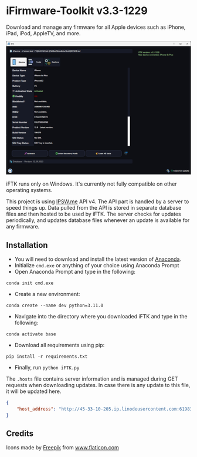 # iFirmware-Toolkit v3.3-1229
Download and manage any firmware for all Apple devices such as iPhone, iPad, iPod, AppleTV, and more.

<img src=".\\UI/app.png" alt="logo" width="700" hieght="700"/>

iFTK runs only on Windows. It's currently not fully compatible on other operating systems.

This project is using [IPSW.me](https://ipsw.me) API v4. The API part is handled by a server to speed things up. Data pulled from the API is stored in separate database files and then hosted to be used by iFTK. The server checks for updates periodically, and updates database files whenever an update is available for any firmware. 

## Installation

- You will need to download and install the latest version of [Anaconda](https://www.anaconda.com/).
- Initialize `cmd.exe` or anything of your choice using Anaconda Prompt
- Open Anaconda Prompt and type in the following:
```
conda init cmd.exe
```
- Create a new environment:
```batch
conda create --name dev python=3.11.0
```
- Navigate into the directory where you downloaded iFTK and type in the following:
```batch
conda activate base
```
- Download all requirements using pip:
```pythondev
pip install -r requirements.txt
```
- Finally, run `python iFTK.py` 

The `.hosts` file contains server information and is managed during GET requests when downloading updates. In case there is any update to this file,
it will be updated here.

```json
{
    "host_address": "http://45-33-10-205.ip.linodeusercontent.com:61983"
}
```
## Credits

<div>Icons made by <a href="https://www.freepik.com" title="Freepik">Freepik</a> from <a href="https://www.flaticon.com/" title="Flaticon">www.flaticon.com</a></div>
